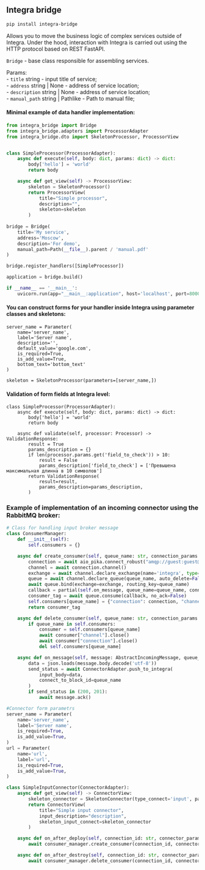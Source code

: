 ## Integra bridge

````bash
pip install integra-bridge
````
Allows you to move the business logic of complex services outside of Integra.
Under the hood, interaction with Integra is carried out using the HTTP protocol based on REST FastAPI.  

`Bridge` - base class responsible for assembling services.

Params:  
    - `title` string - input title of service;   
    - `address` string | None - address of service location;  
    - `description` string | None - address of service location;  
    - `manual_path` string | Pathlike - Path to manual file; 

#### Minimal example of data handler implementation:

````python
from integra_bridge import Bridge
from integra_bridge.adapters import ProcessorAdapter
from integra_bridge.dto import SkeletonProcessor, ProcessorView


class SimpleProcessor(ProcessorAdapter):
    async def execute(self, body: dict, params: dict) -> dict:
        body['hello'] = 'world'
        return body

    async def get_view(self) -> ProcessorView:
        skeleton = SkeletonProcessor()
        return ProcessorView(
            title="Simple processor",
            description="",
            skeleton=skeleton
        )
        
bridge = Bridge(
    title='My service',
    address='Moscow',
    description='For demo',
    manual_path=Path(__file__).parent / 'manual.pdf'
)

bridge.register_handlers([SimpleProcessor])

application = bridge.build()

if __name__ == '__main__':
    uvicorn.run(app="__main__:application", host='localhost', port=8000)
````

#### You can construct forms for your handler inside Integra using parameter classes and skeletons: 

````python3
server_name = Parameter(
    name='server_name',
    label='Server name',
    description='',
    default_value='google.com',
    is_required=True,
    is_add_value=True,
    bottom_text='bottom_text'
)

skeleton = SkeletonProcessor(parameters=[server_name,])
````

#### Validation of form fields at Integra level:

````python3
class SimpleProcessor(ProcessorAdapter):
    async def execute(self, body: dict, params: dict) -> dict:
        body['hello'] = 'world'
        return body

    async def validate(self, processor: Processor) -> ValidationResponse:
        result = True
        params_description = {}
        if len(processor.params.get('field_to_check')) > 10:
            result = False
            params_description['field_to_check'] = ['Превышена максимальная длинна в 10 символов']
        return ValidationResponse(
            result=result,
            params_description=params_description,
        )
````

### Example of implementation of an incoming connector using the RabbitMQ broker:

````python
# Class for handling input broker message
class ConsumerManager:
    def __init__(self):
        self.consumers = {}

    async def create_consumer(self, queue_name: str, connection_params: dict):
        connection = await aio_pika.connect_robust("amqp://guest:guest@localhost/")
        channel = await connection.channel()
        exchange = await channel.declare_exchange(name='integra', type="fanout")
        queue = await channel.declare_queue(queue_name, auto_delete=False, durable=True)
        await queue.bind(exchange=exchange, routing_key=queue_name)
        callback = partial(self.on_message, queue_name=queue_name, connection_params=connection_params)
        consumer_tag = await queue.consume(callback, no_ack=False)
        self.consumers[queue_name] = {"connection": connection, "channel": channel, "consumer_tag": consumer_tag}
        return consumer_tag

    async def delete_consumer(self, queue_name: str, connection_params: dict):
        if queue_name in self.consumers:
            consumer = self.consumers[queue_name]
            await consumer["channel"].close()
            await consumer["connection"].close()
            del self.consumers[queue_name]

    async def on_message(self, message: AbstractIncomingMessage, queue_name, connection_params: dict) -> None:
        data = json.loads(message.body.decode('utf-8'))
        send_status = await ConnectorAdapter.push_to_integra(
            input_body=data,
            connect_to_block_id=queue_name
        )
        if send_status in (200, 201):
            await message.ack()

#Connector form parametrs
server_name = Parameter(
    name='server_name',
    label='Server name',
    is_required=True,
    is_add_value=True,
)
url = Parameter(
    name='url',
    label='url',
    is_required=True,
    is_add_value=True,
)

class SimpleInputConnector(ConnectorAdapter):
    async def get_view(self) -> ConnectorView:
        skeleton_connector = SkeletonConnector(type_connect='input', parameters=[server_name, url, ])
        return ConnectorView(
            title="Simple input connector",
            input_description="description",
            skeleton_input_connect=skeleton_connector
        )

    async def on_after_deploy(self, connection_id: str, connector_params: dict):
        await consumer_manager.create_consumer(connection_id, connector_params)

    async def on_after_destroy(self, connection_id: str, connector_params: dict):
        await consumer_manager.delete_consumer(connection_id, connector_params)
````

